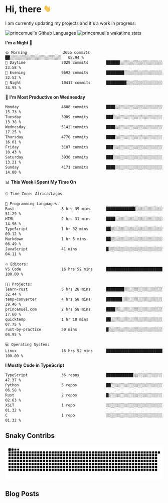 # Hi, there <img src='/assets/wave.gif' alt='Just saying hello' width='24' height='24' />

<!--
**princemuel/princemuel** is a ✨ _special_ ✨ repository because its `README.md` (this file) appears on your GitHub profile.

Here are some ideas to get you started:

- 🔭 I’m currently working on ...
- 🌱 I’m currently learning ...
- 👯 I’m looking to collaborate on ...
- 🤔 I’m looking for help with ...
- 💬 Ask me about ...
- 📫 How to reach me: ...
- 😄 Pronouns: ...
- ⚡ Fun fact: ...
-->

I am currently updating my projects and it's a work in progress.

![princemuel's Github Languages](https://github-readme-stats.vercel.app/api/top-langs/?username=princemuel&text_color=586069&layout=compact&hide_border=true&title_color=0366d6&count_private=true&include_all_commits=true&theme=tokyonight&show_icons=true)
![princemuel's wakatime stats](https://github-readme-stats.vercel.app/api/wakatime?username=princemuel&text_color=586069&layout=compact&hide_border=true&title_color=0366d6&count_private=true&include_all_commits=true&theme=tokyonight&show_icons=true)

<!--START_SECTION:waka-->
**I'm a Night 🦉** 

```text
🌞 Morning                2665 commits        ██░░░░░░░░░░░░░░░░░░░░░░░   08.94 % 
🌆 Daytime                7029 commits        ██████░░░░░░░░░░░░░░░░░░░   23.58 % 
🌃 Evening                9692 commits        ████████░░░░░░░░░░░░░░░░░   32.52 % 
🌙 Night                  10417 commits       █████████░░░░░░░░░░░░░░░░   34.95 % 
```
📅 **I'm Most Productive on Wednesday** 

```text
Monday                   4688 commits        ████░░░░░░░░░░░░░░░░░░░░░   15.73 % 
Tuesday                  3989 commits        ███░░░░░░░░░░░░░░░░░░░░░░   13.38 % 
Wednesday                5142 commits        ████░░░░░░░░░░░░░░░░░░░░░   17.25 % 
Thursday                 4770 commits        ████░░░░░░░░░░░░░░░░░░░░░   16.01 % 
Friday                   3107 commits        ███░░░░░░░░░░░░░░░░░░░░░░   10.43 % 
Saturday                 3936 commits        ███░░░░░░░░░░░░░░░░░░░░░░   13.21 % 
Sunday                   4171 commits        ████░░░░░░░░░░░░░░░░░░░░░   14.00 % 
```


📊 **This Week I Spent My Time On** 

```text
🕑︎ Time Zone: Africa/Lagos

💬 Programming Languages: 
Rust                     8 hrs 39 mins       █████████████░░░░░░░░░░░░   51.29 % 
HTML                     2 hrs 31 mins       ████░░░░░░░░░░░░░░░░░░░░░   14.96 % 
TypeScript               1 hr 32 mins        ██░░░░░░░░░░░░░░░░░░░░░░░   09.12 % 
Markdown                 1 hr 5 mins         ██░░░░░░░░░░░░░░░░░░░░░░░   06.49 % 
JavaScript               41 mins             █░░░░░░░░░░░░░░░░░░░░░░░░   04.11 % 

🔥 Editors: 
VS Code                  16 hrs 52 mins      █████████████████████████   100.00 % 

🐱‍💻 Projects: 
learn-rust               5 hrs 28 mins       ████████░░░░░░░░░░░░░░░░░   32.44 % 
temp-converter           4 hrs 58 mins       ███████░░░░░░░░░░░░░░░░░░   29.46 % 
princemuel.com           2 hrs 58 mins       ████░░░░░░░░░░░░░░░░░░░░░   17.60 % 
quicktemp                1 hr 18 mins        ██░░░░░░░░░░░░░░░░░░░░░░░   07.75 % 
rust-by-practice         50 mins             █░░░░░░░░░░░░░░░░░░░░░░░░   04.95 % 

💻 Operating System: 
Linux                    16 hrs 52 mins      █████████████████████████   100.00 % 
```

**I Mostly Code in TypeScript** 

```text
TypeScript               36 repos            ████████████░░░░░░░░░░░░░   47.37 % 
Python                   5 repos             ██░░░░░░░░░░░░░░░░░░░░░░░   06.58 % 
Rust                     2 repos             █░░░░░░░░░░░░░░░░░░░░░░░░   02.63 % 
XSLT                     1 repo              ░░░░░░░░░░░░░░░░░░░░░░░░░   01.32 % 
C                        1 repo              ░░░░░░░░░░░░░░░░░░░░░░░░░   01.32 % 
```




<!--END_SECTION:waka-->

## Snaky Contribs

<img src='/assets/github-snake-dark.svg' alt='Snaky Contributions' />

## Blog Posts

<!-- BLOG-POST-LIST:START -->
<!-- BLOG-POST-LIST:END -->
